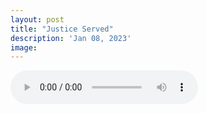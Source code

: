 ```yaml
---
layout: post
title: "Justice Served"
description: 'Jan 08, 2023'
image:
---
```


<audio controls preload="metadata">
  <source src="https://docs.google.com/uc?export=open&id=1XgIS7JO7kocWYo1L4eEdv2kx9Y5KGE-B" type="audio/mp3">
Your browser does not support the audio element.
</audio>
